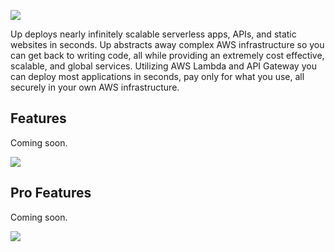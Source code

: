![](https://dl.dropboxusercontent.com/u/6396913/Apex/Up/Readme/title-fs8.png)

Up deploys nearly infinitely scalable serverless apps, APIs, and static websites in seconds. Up abstracts away complex AWS infrastructure so you can get back to writing code, all while providing an extremely cost effective, scalable, and global services. Utilizing AWS Lambda and API Gateway you can deploy most applications in seconds, pay only for what you use, all securely in your own AWS infrastructure.

## Features

Coming soon.

![](https://dl.dropboxusercontent.com/u/6396913/Apex/Up/Readme/up-features-community.png)

## Pro Features

Coming soon.

<a href="https://apex.sh"><img src="http://tjholowaychuk.com:6000/svg/sponsor"></a>
